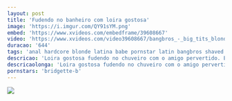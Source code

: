 ```yaml
---
layout: post
title: 'Fudendo no banheiro com loira gostosa'
image: 'https://i.imgur.com/QY91sYM.png'
embed: 'https://www.xvideos.com/embedframe/39608667'
video: 'https://www.xvideos.com/video39608667/bangbros_-_big_tits_blonde_latina_bridgette_b_gets_anal_fucked_on_btra'
duracao: '644'
tags: 'anal hardcore blonde latina babe pornstar latin bangbros shaved busty big-tits big-boobs bigtitsroudasses btra butt-sex bridgette-b bang-bros big-tits-round-asses mike-mancini btra16382'
descricao: 'Loira gostosa fudendo no chuveiro com o amigo pervertido. Essa puta gostosa deixe ele fuder sua buceta no banho e na cama do maridão.'
descricaolonga: 'Loira gostosa fudendo no chuveiro com o amigo pervertido. Essa puta gostosa deixe ele fuder sua buceta no banho e na cama do maridão. A vadia tem uns peitões gostosos e uma bucetinha bem molhada sedenta por sexo.'
pornstars: 'bridgette-b'
---
```

<a href="{{ page.url | prepend: site.baseurl | prepend: site.url }}"><img src="{{ page.image }}" /></a>
